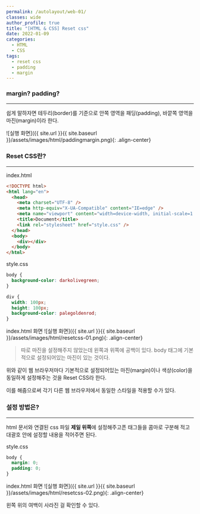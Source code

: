 ```yaml
---
permalink: /autolayout/web-01/
classes: wide
author_profile: true
title: "[HTML & CSS] Reset css"
date: 2022-01-09
categories:
  - HTML
  - CSS
tags:
  - reset css
  - padding
  - margin
---
```


### margin? padding?

---

쉽게 말하자면 테두리(border)를 기준으로 안쪽 영역을 패딩(padding), 바깥쪽 영역을 마진(margin)이라 한다.

![실행 화면]({{ site.url }}{{ site.baseurl }}/assets/images/html/paddingmargin.png){: .align-center}

### Reset CSS란?

---

index.html

```html
<!DOCTYPE html>
<html lang="en">
  <head>
    <meta charset="UTF-8" />
    <meta http-equiv="X-UA-Compatible" content="IE=edge" />
    <meta name="viewport" content="width=device-width, initial-scale=1.0" />
    <title>Document</title>
    <link rel="stylesheet" href="style.css" />
  </head>
  <body>
    <div></div>
  </body>
</html>
```

style.css

```css
body {
  background-color: darkolivegreen;
}

div {
  width: 100px;
  height: 100px;
  background-color: palegoldenrod;
}
```

index.html 화면
![실행 화면]({{ site.url }}{{ site.baseurl }}/assets/images/html/resetcss-01.png){: .align-center}

> 따로 마진을 설정해주지 않았는데 왼쪽과 위쪽에 공백이 있다. body 태그에 기본적으로 설정되어있는 마진이 있는 것이다.

위와 같이 웹 브라우저마다 기본적으로 설정되어있는 마진(margin)이나 색상(color)을 동일하게 설정해주는 것을 Reset CSS라 한다.

이를 해줌으로써 각기 다른 웹 브라우저에서 동일한 스타일을 적용할 수가 있다.

### 설정 방법은?

---

html 문서와 연결된 css 파일 **제일 위쪽**에 설정해주고픈 태그들을 콤마로 구분해 적고 대괄호 안에 설정할 내용을 적어주면 된다.

style.css

```css
body {
  margin: 0;
  padding: 0;
}
```

index.html 화면
![실행 화면]({{ site.url }}{{ site.baseurl }}/assets/images/html/resetcss-02.png){: .align-center}

왼쪽 위의 여백이 사라진 걸 확인할 수 있다.
